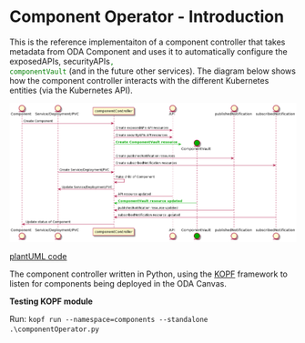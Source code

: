 # Component Operator - Introduction

This is the reference implementaiton of a component controller that takes metadata from ODA Component and uses it to automatically configure the exposedAPIs, securityAPIs<code style="color : green">, componentVault</code> (and in the future other services). The diagram below shows how the component controller interacts with the different Kubernetes entities (via the Kubernetes API).


![Sequence diagram](sequenceDiagrams/componentOperator.png)

[plantUML code](sequenceDiagrams//componentOperator.puml)



The component controller written in Python, using the [KOPF](https://kopf.readthedocs.io/) framework to listen for components being deployed in the ODA Canvas. 


**Testing KOPF module**

Run: `kopf run --namespace=components --standalone .\componentOperator.py`
